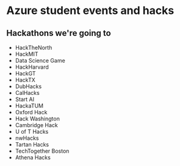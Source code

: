 # Azure student events and hacks

## Hackathons we're going to
- HackTheNorth
- HackMIT
- Data Science Game
- HackHarvard
- HackGT
- HackTX
- DubHacks
- CalHacks
- Start AI
- HackaTUM
- Oxford Hack
- Hack Washington
- Cambridge Hack
- U of T Hacks
- nwHacks
- Tartan Hacks
- TechTogether Boston
- Athena Hacks

